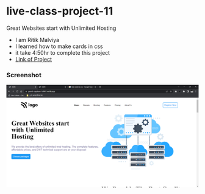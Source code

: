 # live-class-project-11

Great Websites start with Unlimited Hosting

- I am Ritik Malviya
- I learned how to make cards in css
- it take 4:50hr to complete this project
- [Link of Project](https://grand-capybara-1df487.netlify.app/ "go to live project")


### Screenshot

![](./Screenshot.PNG)
